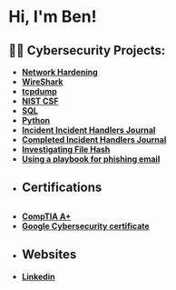 <h1>Hi, I'm Ben! <br/>
<h2>👨‍💻 Cybersecurity Projects:</h2>

- <b> [Network Hardening](https://github.com/Bmajor1997/Network-hardening)
- <b> [WireShark](https://github.com/Bmajor1997/Wireshark)
- <b> [tcpdump](https://github.com/Bmajor1997/tcpdump)
- <b> [NIST CSF](https://github.com/Bmajor1997/NIST-CSF)
- <b> [SQL](https://github.com/Bmajor1997/SQL-Project)
- <b> [Python](https://github.com/Bmajor1997/python-project)
- <b> [Incident Incident Handlers Journal](https://github.com/Bmajor1997/Incident-handlers-journal)
- <b> [Completed Incident Handlers Journal](https://github.com/Bmajor1997/Complete-incident-handlers-journal/blob/main/README.md)
- <b> [Investigating File Hash](https://github.com/Bmajor1997/Incident-handlers-journal)
- <b> [Using a playbook for phishing email](https://github.com/Bmajor1997/Using-Playbook-for-phishing-email)
- <h2> Certifications</h2>  <h2>
- <b> [CompTIA A+](https://www.credly.com/badges/a9d63f90-5a33-4128-b632-998fa311b1c5/linked_in?t=skc3qb)
- <b> [Google Cybersecurity certificate](https://www.coursera.org/account/accomplishments/professional-cert/L3EAVWLJRHC3)
- <h2> Websites
- [Linkedin](www.linkedin.com/in/benjaminctmajor)

